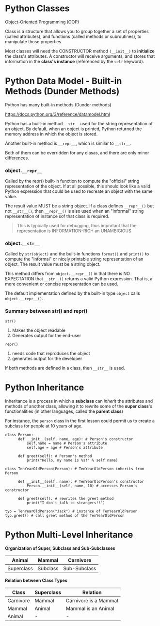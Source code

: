 # Python Classes

Object-Oriented Programming (OOP)

Class is a structure that allows you to group together a set of properties (called attributes), and functions (called methods or subroutines), to manipulate those properties.

Most classes will need the CONSTRUCTOR method `(__init__)` to **initialize** the class's attributes. A constructor will receive arguments, and stores that information in the **class's instance** (referenced by the `self` keyword). 

# Python Data Model - Built-in Methods (Dunder Methods)

Python has many built-in methods (Dunder methods)

https://docs.python.org/3/reference/datamodel.html

Python has a built-in method `__str__` used for the string representation of an object.
By default, when an object is printed, Python returned the memory address in which the object is stored.

Another built-in method is `__repr__`, which is similar to `__str__`. 

Both of them can be overridden for any clasas, and there are only minor differences.

### object.`__repr__` 
Called by the repr() built-in function to compute the "official" string representation of the object. If at all possible, this should look like a valid Python expression that could be used to recreate an object with the same value. 

The result value MUST be a string object. If a class defines `__repr__()` but not `__str__()`, then `__repr__()` is also used when an "informal" string representation of instance sof that class is required. 

> This is typically used for debugging, thus important that the representation is INFORMATION-RICH an UNAMBIGIOUS

### object.`__str__`

Called by `str(object)` and the built-in functions `format()` and `print()` to compute the "informal" or nicely printable string representation of an object. The result value must be a string object. 

This method differs from `object.__repr__()` in that there is NO EXPECTATION that `__str__()` returns a valid Python expression. That is, a more convenient or concise representation can be used. 

The default implementation defined by the built-in type `object` calls `object.__repr__()`.

### Summary between str() and repr()

`str()`
1) Makes the object readable
2) Generates output for the end-user

`repr()`
1) needs code that reproduces the object
2) generates output for the developer

If both methods are defined in a class, then `__str__` is used.

# Python Inheritance

Inheritance is a process in which a **subclass** can *inherit* the attributes and methods of another class, allowing it to rewrite some of the **super class**'s functionalities (in other languages, called the **parent class**)

For instance, the `person` class in the first lesson could permit us to create a subclass for people at 10 years of age.

```
class Person:
      def __init__(self, name, age): # Person's constructor
          self.name = name # Person's attribute
          self.age = age # Person's attribute

      def greet(self): # Person's method
          print("Hello, my name is %s!" % self.name)

class TenYearOldPerson(Person): # TenYearOldPerson inherits from Person

      def __init__(self, name): # TenYearOldPerson's constructor
          Person.__init__(self, name, 10) # accesses Person's constructor

      def greet(self): # rewrites the greet method
          print("I don't talk to strangers!!")

tyo = TenYearOldPerson("Jack") # instance of TenYearOldPerson
tyo.greet() # call greet method of the TenYearOldPerson
```

# Python Multi-Level Inheritance

**Organization of Super, Subclass and Sub-Subclasses**

Animal | Mammal | Carnivore
---|---|---
Superclass | Subclass | Sub-Subclass

**Relation between Class Types**

Class | Superclass | Relation
---|---|---
Carnivore | Mammal | Carnivore is a Mammal
Mammal | Animal | Mammal is an Animal
Animal | - | -



